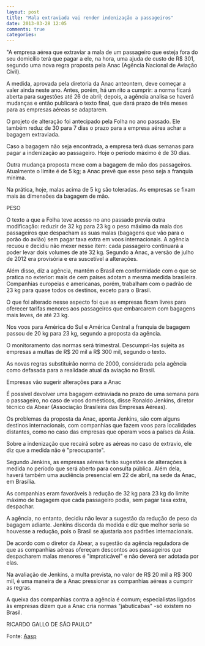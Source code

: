 ```yaml
---
layout: post
title: "Mala extraviada vai render indenização a passageiros"
date: 2013-03-28 12:05
comments: true
categories: 
---
```

"A empresa aérea que extraviar a mala de um passageiro que esteja fora do seu domicílio terá que pagar a ele, na hora, uma ajuda de custo de R$ 301, segundo uma nova regra proposta pela Anac (Agência Nacional de Aviação Civil). 

A medida, aprovada pela diretoria da Anac anteontem, deve começar a valer ainda neste ano. Antes, porém, há um rito a cumprir: a norma ficará aberta para sugestões até 26 de abril; depois, a agência analisa se haverá mudanças e então publicará o texto final, que dará prazo de três meses para as empresas aéreas se adaptarem. 

O projeto de alteração foi antecipado pela Folha no ano passado. Ele também reduz de 30 para 7 dias o prazo para a empresa aérea achar a bagagem extraviada. 

Caso a bagagem não seja encontrada, a empresa terá duas semanas para pagar a indenização ao passageiro. Hoje o período máximo é de 30 dias. 

Outra mudança proposta mexe com a bagagem de mão dos passageiros. Atualmente o limite é de 5 kg; a Anac prevê que esse peso seja a franquia mínima. 

Na prática, hoje, malas acima de 5 kg são toleradas. As empresas se fixam mais às dimensões da bagagem de mão. 

PESO 

O texto a que a Folha teve acesso no ano passado previa outra modificação: reduzir de 32 kg para 23 kg o peso máximo da mala dos passageiros que despacham as suas malas (bagagens que vão para o porão do avião) sem pagar taxa extra em voos internacionais. A agência recuou e decidiu não mexer nesse item: cada passageiro continuará a poder levar dois volumes de até 32 kg. Segundo a Anac, a versão de julho de 2012 era provisória e era suscetível a alterações. 

Além disso, diz a agência, mantém o Brasil em conformidade com o que se pratica no exterior: mais de cem países adotam a mesma medida brasileira. Companhias europeias e americanas, porém, trabalham com o padrão de 23 kg para quase todos os destinos, exceto para o Brasil. 

O que foi alterado nesse aspecto foi que as empresas ficam livres para oferecer tarifas menores aos passageiros que embarcarem com bagagens mais leves, de até 23 kg. 

Nos voos para América do Sul e América Central a franquia de bagagem passou de 20 kg para 23 kg, segundo a proposta da agência. 

O monitoramento das normas será trimestral. Descumpri-las sujeita as empresas a multas de R$ 20 mil a R$ 300 mil, segundo o texto. 

As novas regras substituirão norma de 2000, considerada pela agência como defasada para a realidade atual da aviação no Brasil. 

Empresas vão sugerir alterações para a Anac 

É possível devolver uma bagagem extraviada no prazo de uma semana para o passageiro, no caso de voos domésticos, disse Ronaldo Jenkins, diretor técnico da Abear (Associação Brasileira das Empresas Aéreas). 

Os problemas da proposta da Anac, aponta Jenkins, são com alguns destinos internacionais, com companhias que fazem voos para localidades distantes, como no caso das empresas que operam voos a países da Ásia. 

Sobre a indenização que recairá sobre as aéreas no caso de extravio, ele diz que a medida não é "preocupante". 

Segundo Jenkins, as empresas aéreas farão sugestões de alterações à medida no período que será aberto para consulta pública. Além dela, haverá também uma audiência presencial em 22 de abril, na sede da Anac, em Brasília. 

As companhias eram favoráveis à redução de 32 kg para 23 kg do limite máximo de bagagem que cada passageiro podia, sem pagar taxa extra, despachar. 

A agência, no entanto, decidiu não levar a sugestão da redução de peso da bagagem adiante. Jenkins discorda da medida e diz que melhor seria se houvesse a redução, pois o Brasil se ajustaria aos padrões internacionais. 

De acordo com o diretor da Abear, a sugestão da agência reguladora de que as companhias aéreas ofereçam descontos aos passageiros que despacharem malas menores é "impraticável" e não deverá ser adotada por elas. 

Na avaliação de Jenkins, a multa prevista, no valor de R$ 20 mil a R$ 300 mil, é uma maneira de a Anac pressionar as companhias aéreas a cumprir as regras. 

A queixa das companhias contra a agência é comum; especialistas ligados às empresas dizem que a Anac cria normas "jabuticabas" -só existem no Brasil. 

RICARDO GALLO DE SÃO PAULO"

Fonte: [Aasp](http://www.aasp.org.br/aasp/imprensa/clipping/cli_noticia.asp?idnot=14101)